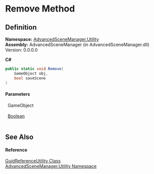 # Remove Method




## Definition
**Namespace:** <a href="N_AdvancedSceneManager_Utility.md">AdvancedSceneManager.Utility</a>  
**Assembly:** AdvancedSceneManager (in AdvancedSceneManager.dll) Version: 0.0.0.0

**C#**
``` C#
public static void Remove(
	GameObject obj,
	bool saveScene
)
```



#### Parameters
<dl><dt>  GameObject</dt><dd> </dd><dt>  <a href="https://learn.microsoft.com/dotnet/api/system.boolean" target="_blank" rel="noopener noreferrer">Boolean</a></dt><dd> </dd></dl>

## See Also


#### Reference
<a href="T_AdvancedSceneManager_Utility_GuidReferenceUtility.md">GuidReferenceUtility Class</a>  
<a href="N_AdvancedSceneManager_Utility.md">AdvancedSceneManager.Utility Namespace</a>  
